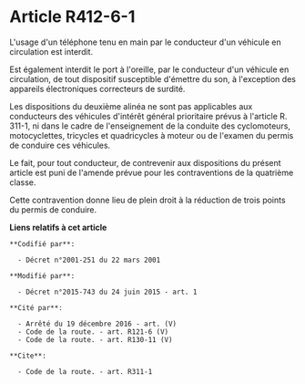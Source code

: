 # Article R412-6-1

L'usage d'un téléphone tenu en main par le conducteur d'un véhicule en circulation est interdit. 

Est également interdit le port à l'oreille, par le conducteur d'un véhicule en circulation, de tout dispositif susceptible
d'émettre du son, à l'exception des appareils électroniques correcteurs de surdité. 

Les dispositions du deuxième alinéa ne sont pas applicables aux conducteurs des véhicules d'intérêt général prioritaire
prévus à l'article R. 311-1, ni dans le cadre de l'enseignement de la conduite des cyclomoteurs, motocyclettes, tricycles et
quadricycles à moteur ou de l'examen du permis de conduire ces véhicules. 

Le fait, pour tout conducteur, de contrevenir aux dispositions du présent article est puni de l'amende prévue pour les
contraventions de la quatrième classe. 

Cette contravention donne lieu de plein droit à la réduction de trois points du permis de conduire.

**Liens relatifs à cet article**

	**Codifié par**:

	  - Décret n°2001-251 du 22 mars 2001

	**Modifié par**:

	  - Décret n°2015-743 du 24 juin 2015 - art. 1

	**Cité par**:

	  - Arrêté du 19 décembre 2016 - art. (V)
	  - Code de la route. - art. R121-6 (V)
	  - Code de la route. - art. R130-11 (V)

	**Cite**:

	  - Code de la route. - art. R311-1
